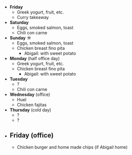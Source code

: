 - **Friday**
	- Greek yogurt, fruit, etc.
	- Curry takeaway
- **Saturday**
	- Eggs, smoked salmon, toast
	- Chili con carne
- **Sunday** ☀️
	- Eggs, smoked salmon, toast
	- Chicken breast fino pita
		- Abigail: with sweet potato
- **Monday** (half office day)
	- Greek yogurt, fruit, etc.
	- Chicken breast fino pita
		- Abigail: with sweet potato
- **Tuesday**
	- ?
	- Chili con carne
- **Wednesday** (office)
	- Huel
	- Chicken fajitas
- **Thursday** (cold day)
	- ?
	- ?
- **Friday** (office)
	- 
	- Chicken burger and home made chips (if Abigail home)